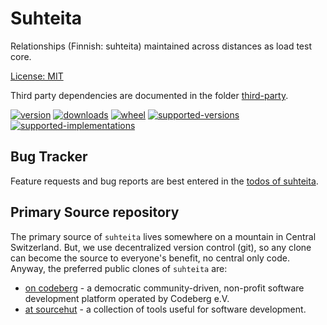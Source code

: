 # Suhteita

Relationships (Finnish: suhteita) maintained across distances as load test core.

[License: MIT](https://git.sr.ht/~sthagen/suhteita/tree/default/item/LICENSE)

Third party dependencies are documented in the folder [third-party](third-party/README.md).

[![version](https://img.shields.io/pypi/v/suhteita.svg?style=flat)](https://pypi.python.org/pypi/suhteita/)
[![downloads](https://pepy.tech/badge/suhteita/month)](https://pepy.tech/project/suhteita)
[![wheel](https://img.shields.io/pypi/wheel/suhteita.svg?style=flat)](https://pypi.python.org/pypi/suhteita/)
[![supported-versions](https://img.shields.io/pypi/pyversions/suhteita.svg?style=flat)](https://pypi.python.org/pypi/suhteita/)
[![supported-implementations](https://img.shields.io/pypi/implementation/suhteita.svg?style=flat)](https://pypi.python.org/pypi/suhteita/)

## Bug Tracker

Feature requests and bug reports are best entered in the [todos of suhteita](https://todo.sr.ht/~sthagen/suhteita).

## Primary Source repository

The primary source of `suhteita` lives somewhere on a mountain in Central Switzerland.
But, we use decentralized version control (git), so any clone can become the source to everyone's benefit, no central only code.
Anyway, the preferred public clones of `suhteita` are:

* [on codeberg](https://codeberg.org/sthagen/suhteita) - a democratic community-driven, non-profit software development platform operated by Codeberg e.V.
* [at sourcehut](https://git.sr.ht/~sthagen/suhteita) - a collection of tools useful for software development.
